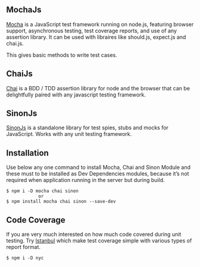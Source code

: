 ## MochaJs
[Mocha](https://mochajs.org/) is a JavaScript test framework running on node.js, featuring browser support, asynchronous testing, test coverage reports, and use of any assertion library. It can be used with libraires like should.js, expect.js and chai.js.

This gives basic methods to write test cases.

## ChaiJs
[Chai](http://chaijs.com/) is a BDD / TDD assertion library for node and the browser that can be delightfully paired with any javascript testing framework.

## SinonJs
[SinonJs](http://sinonjs.org/) is a standalone library for test spies, stubs and mocks for JavaScript. Works with any unit testing framework.

## Installation
Use below any one command to install Mocha, Chai and Sinon Module and these must to be installed as Dev Dependencies modules, because it’s not required when application running in the server but during build.

```
$ npm i -D mocha chai sinon
            or
$ npm install mocha chai sinon --save-dev
```

## Code Coverage
If you are very much interested on how much code covered during unit testing. Try [Istanbul](https://istanbul.js.org/) which make test coverage simple with various types of report format.

```
$ npm i -D nyc
```